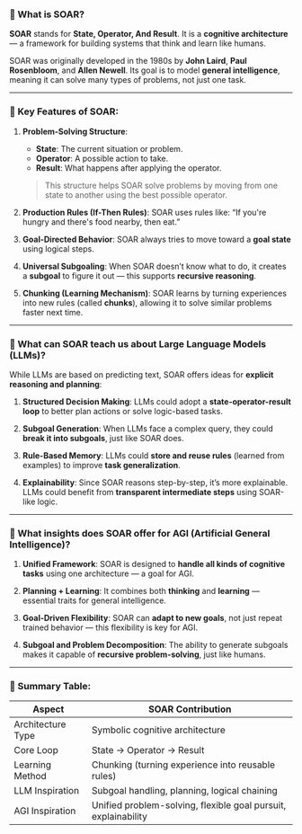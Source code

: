 ### 🧠 What is **SOAR**?

**SOAR** stands for **State, Operator, And Result**.
It is a **cognitive architecture** — a framework for building systems that think and learn like humans.

SOAR was originally developed in the 1980s by **John Laird**, **Paul Rosenbloom**, and **Allen Newell**.
Its goal is to model **general intelligence**, meaning it can solve many types of problems, not just one task.

---

### 🌟 Key Features of SOAR:

1. **Problem-Solving Structure**:

   * **State**: The current situation or problem.
   * **Operator**: A possible action to take.
   * **Result**: What happens after applying the operator.

   > This structure helps SOAR solve problems by moving from one state to another using the best possible operator.

2. **Production Rules (If-Then Rules)**:
   SOAR uses rules like:
   “If you're hungry and there's food nearby, then eat.”

3. **Goal-Directed Behavior**:
   SOAR always tries to move toward a **goal state** using logical steps.

4. **Universal Subgoaling**:
   When SOAR doesn’t know what to do, it creates a **subgoal** to figure it out — this supports **recursive reasoning**.

5. **Chunking (Learning Mechanism)**:
   SOAR learns by turning experiences into new rules (called **chunks**), allowing it to solve similar problems faster next time.

---

### 🤖 What can SOAR teach us about **Large Language Models (LLMs)?**

While LLMs are based on predicting text, SOAR offers ideas for **explicit reasoning and planning**:

1. **Structured Decision Making**:
   LLMs could adopt a **state-operator-result loop** to better plan actions or solve logic-based tasks.

2. **Subgoal Generation**:
   When LLMs face a complex query, they could **break it into subgoals**, just like SOAR does.

3. **Rule-Based Memory**:
   LLMs could **store and reuse rules** (learned from examples) to improve **task generalization**.

4. **Explainability**:
   Since SOAR reasons step-by-step, it’s more explainable. LLMs could benefit from **transparent intermediate steps** using SOAR-like logic.

---

### 🚀 What insights does SOAR offer for **AGI (Artificial General Intelligence)?**

1. **Unified Framework**:
   SOAR is designed to **handle all kinds of cognitive tasks** using one architecture — a goal for AGI.

2. **Planning + Learning**:
   It combines both **thinking** and **learning** — essential traits for general intelligence.

3. **Goal-Driven Flexibility**:
   SOAR can **adapt to new goals**, not just repeat trained behavior — this flexibility is key for AGI.

4. **Subgoal and Problem Decomposition**:
   The ability to generate subgoals makes it capable of **recursive problem-solving**, just like humans.

---

### 🧩 Summary Table:

| Aspect            | SOAR Contribution                                              |
| ----------------- | -------------------------------------------------------------- |
| Architecture Type | Symbolic cognitive architecture                                |
| Core Loop         | State → Operator → Result                                      |
| Learning Method   | Chunking (turning experience into reusable rules)              |
| LLM Inspiration   | Subgoal handling, planning, logical chaining                   |
| AGI Inspiration   | Unified problem-solving, flexible goal pursuit, explainability |
